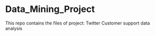 # Data_Mining_Project
This repo contains the files of project: Twitter Customer support data analysis
